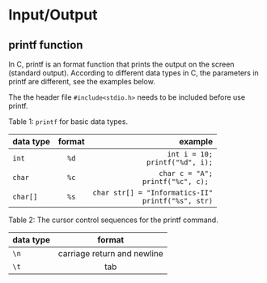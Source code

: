 # Input/Output

## printf function
In C, printf is an format function that prints the output on the screen (standard output).  According to different data types in C, the 
parameters in printf are different, see the examples below.  

The the header file ```#include<stdio.h>``` needs to be included before use printf.

Table 1: ```printf``` for basic data types.

| data type        |  format        | example  |
| ------------- |:-------------:| -----:|
| ```int```     | ```%d``` |```int i = 10;``` <br/> ```printf("%d", i);``` |
| ```char```    | ```%c```    |  ```char c = "A";``` <br/> ```printf("%c", c); ``` |
|```char[]```   |  ```%s```  | ```char str[] = "Informatics-II"``` <br/> ```printf("%s", str)``` |




Table 2: The cursor control sequences for the printf command. 

| data type        |  format        |
| ------------- |:-------------:| 
| ```\n``` |    carriage return and newline|
| ```\t``` |       tab      | 
